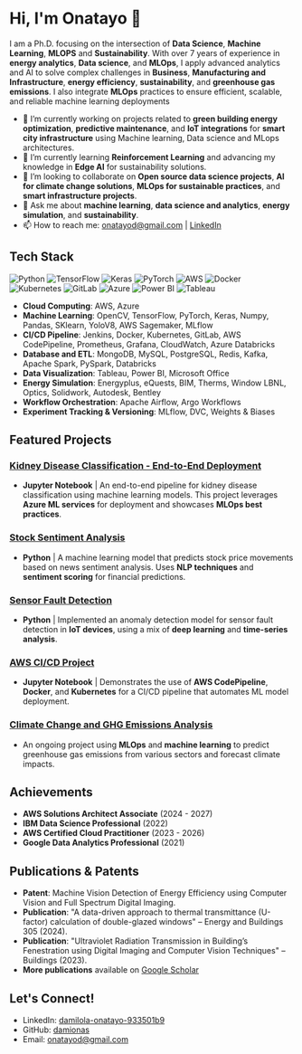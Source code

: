 
# Hi, I'm Onatayo 👋

I am a Ph.D. focusing on the intersection of **Data Science**, **Machine Learning**, **MLOPS** and **Sustainability**. With over 7 years of experience in **energy analytics**, **Data science**, and **MLOps**, I apply advanced analytics and AI to solve complex challenges in **Business**, **Manufacturing and Infrastructure**,  **energy efficiency**, **sustainability**, and **greenhouse gas emissions**. I also integrate **MLOps** practices to ensure efficient, scalable, and reliable machine learning deployments

- 🔭 I’m currently working on projects related to **green building energy optimization**, **predictive maintenance**, and **IoT integrations** for **smart city infrastructure** using Machine learning, Data science and MLops architectures.
- 🌱 I’m currently learning **Reinforcement Learning** and advancing my knowledge in **Edge AI** for sustainability solutions.
- 👯 I’m looking to collaborate on **Open source data science projects**, **AI for climate change solutions**, **MLOps for sustainable practices**, and **smart infrastructure projects**.
- 💬 Ask me about **machine learning**, **data science and analytics**, **energy simulation**, and **sustainability**.
- 📫 How to reach me: [onatayod@gmail.com](mailto:onatayod@gmail.com) | [LinkedIn](https://www.linkedin.com/in/damilola-onatayo-933501b9/)

## Tech Stack

![Python](https://img.shields.io/badge/Python-3776AB?style=for-the-badge&logo=python&logoColor=white)
![TensorFlow](https://img.shields.io/badge/TensorFlow-FF6F00?style=for-the-badge&logo=tensorflow&logoColor=white)
![Keras](https://img.shields.io/badge/Keras-D00000?style=for-the-badge&logo=keras&logoColor=white)
![PyTorch](https://img.shields.io/badge/PyTorch-EE4C2C?style=for-the-badge&logo=pytorch&logoColor=white)
![AWS](https://img.shields.io/badge/AWS-232F3E?style=for-the-badge&logo=amazon-aws&logoColor=white)
![Docker](https://img.shields.io/badge/Docker-2496ED?style=for-the-badge&logo=docker&logoColor=white)
![Kubernetes](https://img.shields.io/badge/Kubernetes-326CE5?style=for-the-badge&logo=kubernetes&logoColor=white)
![GitLab](https://img.shields.io/badge/GitLab-FCA121?style=for-the-badge&logo=gitlab&logoColor=white)
![Azure](https://img.shields.io/badge/Azure-0078D4?style=for-the-badge&logo=microsoft-azure&logoColor=white)
![Power BI](https://img.shields.io/badge/PowerBI-F2C811?style=for-the-badge&logo=power-bi&logoColor=black)
![Tableau](https://img.shields.io/badge/Tableau-E97627?style=for-the-badge&logo=tableau&logoColor=white)

- **Cloud Computing**: AWS, Azure
- **Machine Learning**: OpenCV, TensorFlow, PyTorch, Keras, Numpy, Pandas, SKlearn, YoloV8, AWS Sagemaker, MLflow
- **CI/CD Pipeline**: Jenkins, Docker, Kubernetes, GitLab, AWS CodePipeline, Prometheus, Grafana, CloudWatch, Azure Databricks
- **Database and ETL**: MongoDB, MySQL, PostgreSQL, Redis, Kafka, Apache Spark, PySpark, Databricks
- **Data Visualization**: Tableau, Power BI, Microsoft Office
- **Energy Simulation**: Energyplus, eQuests, BIM, Therms, Window LBNL, Optics, Solidwork, Autodesk, Bentley
- **Workflow Orchestration**: Apache Airflow, Argo Workflows
- **Experiment Tracking & Versioning**: MLflow, DVC, Weights & Biases

## Featured Projects

### [Kidney Disease Classification - End-to-End Deployment](https://github.com/damionas/Kidney-disease-classification-End-to-End-deployment)
- **Jupyter Notebook** | An end-to-end pipeline for kidney disease classification using machine learning models. This project leverages **Azure ML services** for deployment and showcases **MLOps best practices**.

### [Stock Sentiment Analysis](https://github.com/damionas/Stock-sentiment-analysis)
- **Python** | A machine learning model that predicts stock price movements based on news sentiment analysis. Uses **NLP techniques** and **sentiment scoring** for financial predictions.

### [Sensor Fault Detection](https://github.com/damionas/Sensor-Fault-detection)
- **Python** | Implemented an anomaly detection model for sensor fault detection in **IoT devices**, using a mix of **deep learning** and **time-series analysis**.

### [AWS CI/CD Project](https://github.com/damionas/AWS-CI-CD-Project)
- **Jupyter Notebook** | Demonstrates the use of **AWS CodePipeline**, **Docker**, and **Kubernetes** for a CI/CD pipeline that automates ML model deployment.

### [Climate Change and GHG Emissions Analysis](#)
- An ongoing project using **MLOps** and **machine learning** to predict greenhouse gas emissions from various sectors and forecast climate impacts.

## Achievements

- **AWS Solutions Architect Associate** (2024 - 2027)
- **IBM Data Science Professional** (2022)
- **AWS Certified Cloud Practitioner** (2023 - 2026)
- **Google Data Analytics Professional** (2021)

## Publications & Patents
- **Patent**: Machine Vision Detection of Energy Efficiency using Computer Vision and Full Spectrum Digital Imaging.
- **Publication**: "A data-driven approach to thermal transmittance (U-factor) calculation of double-glazed windows" – Energy and Buildings 305 (2024).
- **Publication**: "Ultraviolet Radiation Transmission in Building’s Fenestration using Digital Imaging and Computer Vision Techniques" – Buildings (2023).
- **More publications** available on [Google Scholar](https://scholar.google.com/citations?user=-47QQjYAAAAJ&hl=en)

## Let's Connect!

- LinkedIn: [damilola-onatayo-933501b9](https://www.linkedin.com/in/damilola-onatayo-933501b9/)
- GitHub: [damionas](https://github.com/damionas)
- Email: [onatayod@gmail.com](mailto:onatayod@gmail.com)
